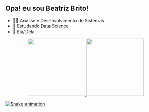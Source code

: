 ## Opa! eu sou Beatriz Brito!

* 👨‍🎓 Análise e Desenvolvimento de Sistemas
* 🎲 Estudando Data Science
* 👩 Ela/Dela

<div align="center">
  <a href="https://github.com/britobeatriz">
  <img height="180em" src="https://github-readme-stats.vercel.app/api?username=britobeatriz&show_icons=true&theme=yeblu&include_all_commits=true&count_private=true"/>
  <img height="180em" src="https://github-readme-stats.vercel.app/api/top-langs/?username=britobeatriz&layout=compact&langs_count=7&theme=yeblu"/>
</div>

![Snake animation](https://github.com/britobeatriz/britobeatriz/blob/output/github-contribution-grid-snake.svg)


